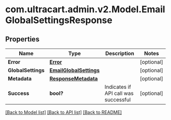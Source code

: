 # com.ultracart.admin.v2.Model.EmailGlobalSettingsResponse
## Properties

Name | Type | Description | Notes
------------ | ------------- | ------------- | -------------
**Error** | [**Error**](Error.md) |  | [optional] 
**GlobalSettings** | [**EmailGlobalSettings**](EmailGlobalSettings.md) |  | [optional] 
**Metadata** | [**ResponseMetadata**](ResponseMetadata.md) |  | [optional] 
**Success** | **bool?** | Indicates if API call was successful | [optional] 


[[Back to Model list]](../README.md#documentation-for-models) [[Back to API list]](../README.md#documentation-for-api-endpoints) [[Back to README]](../README.md)

